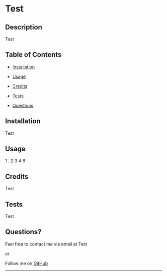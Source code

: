 # Test

## Description

Test



## Table of Contents

- [Installation](#installation)
- [Usage](#usage)
- [Credits](#credits)

- [Tests](#tests)
- [Questions](#questions)

## Installation

Test

## Usage

1 .     2      3     4       6 

## Credits

Test



## Tests

Test

## Questions?

Feel free to contact me via email at Test

or

Follow me on [GitHub](https://github.com/Test)

---

